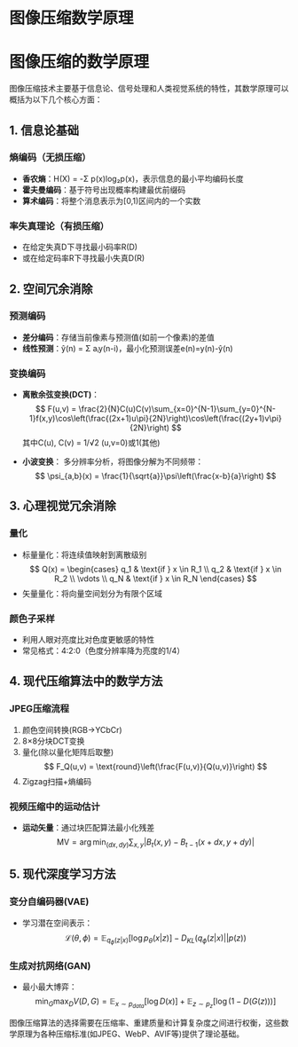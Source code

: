 # 图像压缩数学原理

# 图像压缩的数学原理

图像压缩技术主要基于信息论、信号处理和人类视觉系统的特性，其数学原理可以概括为以下几个核心方面：

## 1. 信息论基础

### 熵编码（无损压缩）
- **香农熵**：H(X) = -Σ p(x)log₂p(x)，表示信息的最小平均编码长度
- **霍夫曼编码**：基于符号出现概率构建最优前缀码
- **算术编码**：将整个消息表示为[0,1)区间内的一个实数

### 率失真理论（有损压缩）
- 在给定失真D下寻找最小码率R(D)
- 或在给定码率R下寻找最小失真D(R)

## 2. 空间冗余消除

### 预测编码
- **差分编码**：存储当前像素与预测值(如前一个像素)的差值
- **线性预测**：ŷ(n) = Σ aᵢy(n-i)，最小化预测误差e(n)=y(n)-ŷ(n)

### 变换编码
- **离散余弦变换(DCT)**：
  $$
  F(u,v) = \frac{2}{N}C(u)C(v)\sum_{x=0}^{N-1}\sum_{y=0}^{N-1}f(x,y)\cos\left(\frac{(2x+1)u\pi}{2N}\right)\cos\left(\frac{(2y+1)v\pi}{2N}\right)
  $$
  其中C(u), C(v) = 1/√2 (u,v=0)或1(其他)

- **小波变换**：
  多分辨率分析，将图像分解为不同频带：
  $$
  \psi_{a,b}(x) = \frac{1}{\sqrt{a}}\psi\left(\frac{x-b}{a}\right)
  $$

## 3. 心理视觉冗余消除

### 量化
- 标量量化：将连续值映射到离散级别
  $$
  Q(x) = \begin{cases}
  q_1 & \text{if } x \in R_1 \\
  q_2 & \text{if } x \in R_2 \\
  \vdots \\
  q_N & \text{if } x \in R_N
  \end{cases}
  $$
- 矢量量化：将向量空间划分为有限个区域

### 颜色子采样
- 利用人眼对亮度比对色度更敏感的特性
- 常见格式：4:2:0（色度分辨率降为亮度的1/4）

## 4. 现代压缩算法中的数学方法

### JPEG压缩流程
1. 颜色空间转换(RGB→YCbCr)
2. 8×8分块DCT变换
3. 量化(除以量化矩阵后取整)
   $$
   F_Q(u,v) = \text{round}\left(\frac{F(u,v)}{Q(u,v)}\right)
   $$
4. Zigzag扫描+熵编码

### 视频压缩中的运动估计
- **运动矢量**：通过块匹配算法最小化残差
  $$
  \text{MV} = \arg\min_{(dx,dy)}\sum_{x,y}|B_t(x,y)-B_{t-1}(x+dx,y+dy)|
  $$

## 5. 现代深度学习方法

### 变分自编码器(VAE)
- 学习潜在空间表示：
  $$
  \mathcal{L}(\theta,\phi) = \mathbb{E}_{q_\phi(z|x)}[\log p_\theta(x|z)] - D_{KL}(q_\phi(z|x)||p(z))
  $$

### 生成对抗网络(GAN)
- 最小最大博弈：
  $$
  \min_G\max_D V(D,G) = \mathbb{E}_{x\sim p_{data}}[\log D(x)] + \mathbb{E}_{z\sim p_z}[\log(1-D(G(z)))]
  $$

图像压缩算法的选择需要在压缩率、重建质量和计算复杂度之间进行权衡，这些数学原理为各种压缩标准(如JPEG、WebP、AVIF等)提供了理论基础。